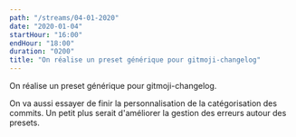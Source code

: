 ```yaml
---
path: "/streams/04-01-2020"
date: "2020-01-04"
startHour: "16:00"
endHour: "18:00"
duration: "0200"
title: "On réalise un preset générique pour gitmoji-changelog"
---
```


On réalise un preset générique pour gitmoji-changelog.

On va aussi essayer de finir la personnalisation de la catégorisation des commits. Un petit plus serait d'améliorer la gestion des erreurs autour des presets. 

